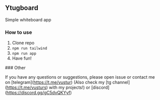 ## Ytugboard

Simple whiteboard app

### How to use

1.  Clone repo
2.  `npm run tailwind`
3.  `npm run app`
4.  Have fun!

\### Other

If you have any questions or suggestions, please open issue or contact me on \[telegram\](https://t.me/vustur) (Also check my \[tg channel\](https://t.me/vusturs) with my projects!) or \[discord\](https://discord.gg/gC5dvQKYyf)